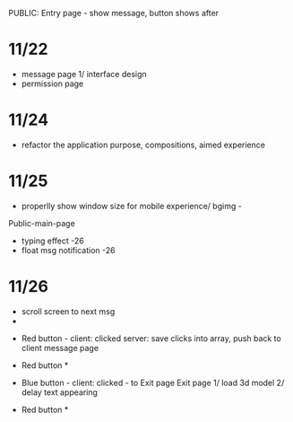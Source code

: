 PUBLIC: Entry page - show message, button shows after

# 11/22
- message page
1/ interface design 
- permission page

# 11/24
- refactor the application purpose, compositions, aimed experience

# 11/25
- properlly show window size for mobile experience/ bgimg - 

Public-main-page
- typing effect -26
- float msg notification -26

# 11/26
- scroll screen to next msg 
- 




* Red button - 
client: clicked
server: save clicks into array, push back to client message page
- Red button *

* Blue button - 
client: clicked - to Exit page
Exit page
1/ load 3d model
2/ delay text appearing
- Red button *

